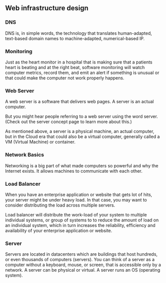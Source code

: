 ## Web infrastructure design

### DNS
DNS is, in simple words, the technology that translates human-adapted, text-based domain names to machine-adapted, numerical-based IP.
### Monitoring
Just as the heart monitor in a hospital that is making sure that a patients heart is beating and at the right beat, software monitoring will watch computer metrics, record them, and emit an alert if something is unusual or that could make the computer not work properly happens.
### Web Server
A web server is a software that delivers web pages. A server is an actual computer.

But you might hear people referring to a web server using the word server. (Check out the server concept page to learn more about this.)

As mentioned above, a server is a physical machine, an actual computer, but in the Cloud era that could also be a virtual computer, generally called a VM (Virtual Machine) or container.
### Network Basics
Networking is a big part of what made computers so powerful and why the Internet exists. It allows machines to communicate with each other.
### Load Balancer
When you have an enterprise application or website that gets lot of hits, your server might be under heavy load. In that case, you may want to consider distributing the load across multiple servers.

Load balancer will distribute the work-load of your system to multiple individual systems, or group of systems to to reduce the amount of load on an individual system, which in turn increases the reliability, efficiency and availability of your enterprise application or website.
### Server
Servers are located in datacenters which are buildings that host hundreds, or even thousands of computers (servers). You can think of a server as a computer without a keyboard, mouse, or screen, that is accessible only by a network. A server can be physical or virtual. A server runs an OS (operating system).
